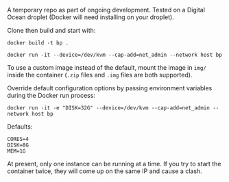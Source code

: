 A temporary repo as part of ongoing development. Tested on a Digital Ocean droplet (Docker will need installing on your droplet).

Clone then build and start with:

```
docker build -t bp .

docker run -it --device=/dev/kvm --cap-add=net_admin --network host bp
```

To use a custom image instead of the default, mount the image in `img/` inside the container (`.zip` files and `.img` files are both supported).

Override default configuration options by passing environment variables during the Docker run process:

`docker run -it -e "DISK=32G" --device=/dev/kvm --cap-add=net_admin --network host bp`

Defaults:

```
CORES=4
DISK=8G
MEM=1G
```

At present, only one instance can be running at a time. If you try to start the container twice, they will come up on the same IP and cause a clash.
